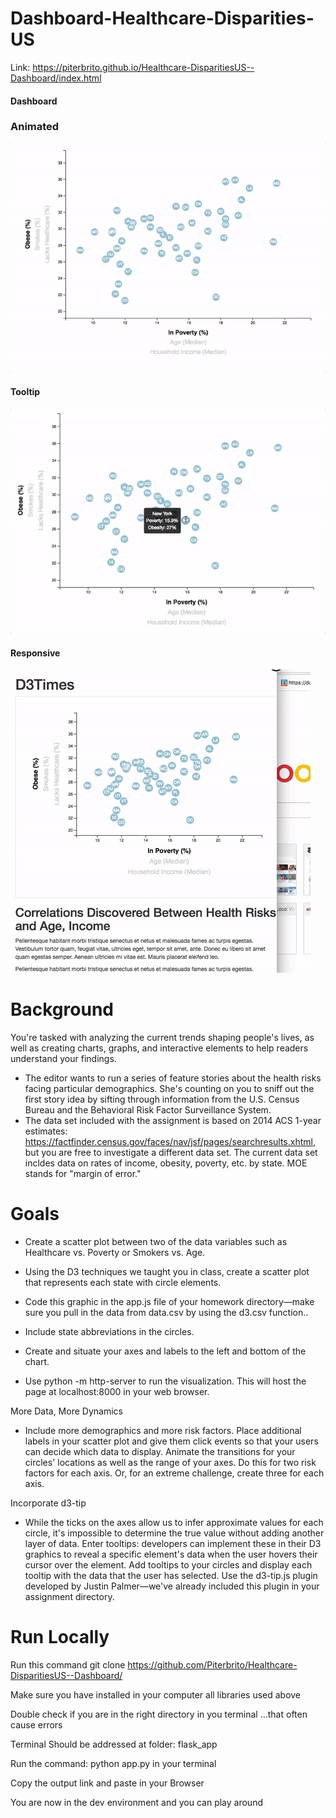 # Dashboard-Healthcare-Disparities-US

Link: https://piterbrito.github.io/Healthcare-DisparitiesUS--Dashboard/index.html


#### Dashboard

### Animated

![x](assets/images/animated.gif)


#### Tooltip

![x](assets/images/tooltip.gif)



#### Responsive

![x](assets/images/responsive.gif)


# Background

 You're tasked with analyzing the current trends shaping people's lives, as well as creating charts, graphs, and interactive elements to help readers understand your findings.
* The editor wants to run a series of feature stories about the health risks facing particular demographics. She's counting on you to sniff out the first story idea by sifting through information from the U.S. Census Bureau and the Behavioral Risk Factor Surveillance System.
* The data set included with the assignment is based on 2014 ACS 1-year estimates: https://factfinder.census.gov/faces/nav/jsf/pages/searchresults.xhtml, but you are free to investigate a different data set. The current data set incldes data on rates of income, obesity, poverty, etc. by state. MOE stands for "margin of error."

# Goals

* Create a scatter plot between two of the data variables such as Healthcare vs. Poverty or Smokers vs. Age.
* Using the D3 techniques we taught you in class, create a scatter plot that represents each state with circle elements. 
* Code this graphic in the app.js file of your homework directory—make sure you pull in the data from data.csv by using the d3.csv function..


* Include state abbreviations in the circles.


* Create and situate your axes and labels to the left and bottom of the chart.

* Use python -m http-server to run the visualization. This will host the page at localhost:8000 in your web browser.

More Data, More Dynamics
* Include more demographics and more risk factors. Place additional labels in your scatter plot and give them click events so that your users can decide which data to display. Animate the transitions for your circles' locations as well as the range of your axes. Do this for two risk factors for each axis. Or, for an extreme challenge, create three for each axis.

Incorporate d3-tip
* While the ticks on the axes allow us to infer approximate values for each circle, it's impossible to determine the true value without adding another layer of data. Enter tooltips: developers can implement these in their D3 graphics to reveal a specific element's data when the user hovers their cursor over the element. Add tooltips to your circles and display each tooltip with the data that the user has selected. Use the d3-tip.js plugin developed by Justin Palmer—we've already included this plugin in your assignment directory.


# Run Locally

Run this command git clone https://github.com/Piterbrito/Healthcare-DisparitiesUS--Dashboard/

Make sure you have installed in your computer all libraries used above

Double check if you are in the right directory in you terminal ...that often cause errors

Terminal Should be addressed at folder: flask_app

Run the command: python app.py in your terminal

Copy the output link and paste in your Browser

You are now in the dev environment and you can play around
